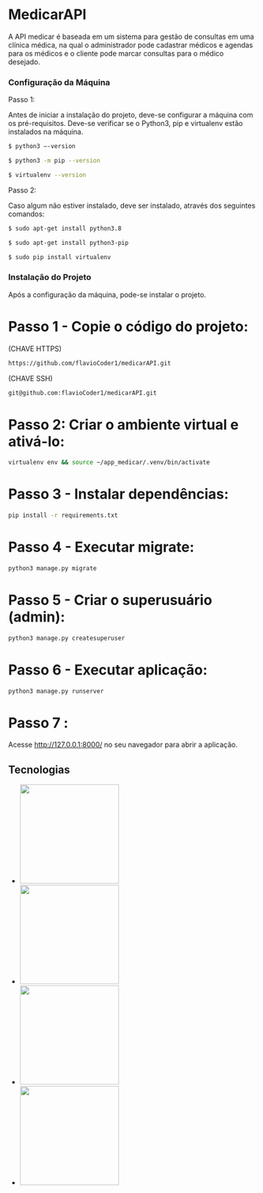 # MedicarAPI

A API medicar é baseada em um sistema para gestão de consultas em uma clínica médica, na qual o administrador pode cadastrar médicos e agendas para os médicos e o cliente pode marcar consultas para o médico desejado.

### Configuração da Máquina

Passo 1:

Antes de iniciar a instalação do projeto, deve-se configurar a máquina com os pré-requisitos. Deve-se verificar se o Python3, pip e virtualenv estão instalados na máquina.

```sh
$ python3 –-version
```

```sh
$ python3 -m pip --version
```

```sh
$ virtualenv --version
```

Passo 2:

Caso algum não estiver instalado, deve ser instalado, através dos seguintes comandos:

```sh
$ sudo apt-get install python3.8
```

```sh
$ sudo apt-get install python3-pip
```

```sh
$ sudo pip install virtualenv
```
### Instalação do Projeto

Após a configuração da máquina, pode-se instalar o projeto.

# Passo 1 - Copie o código do projeto:

(CHAVE HTTPS)
```sh
https://github.com/flavioCoder1/medicarAPI.git
```

(CHAVE SSH) 
```sh
git@github.com:flavioCoder1/medicarAPI.git
```

# Passo 2: Criar o ambiente virtual e ativá-lo:

```sh
virtualenv env && source ~/app_medicar/.venv/bin/activate
```

# Passo 3 - Instalar dependências:

```sh
pip install -r requirements.txt
```

# Passo 4 - Executar migrate:

```sh
python3 manage.py migrate
```

# Passo 5 - Criar o superusuário (admin):

```sh
python3 manage.py createsuperuser
```

# Passo 6 - Executar aplicação:

```sh
python3 manage.py runserver
```

# Passo 7 :

Acesse http://127.0.0.1:8000/ no seu navegador para abrir a aplicação.

## Tecnologias

- <img src="https://camo.githubusercontent.com/e34e1fd8b88a76ad738eff256a773aa6c69b412c/68747470733a2f2f7777772e646a616e676f70726f6a6563742e636f6d2f732f696d672f6c6f676f732f646a616e676f2d6c6f676f2d6e656761746976652e706e67" width="200">
- <img src="https://www.django-rest-framework.org/img/logo.png" width="200">
- <img src="https://www.python.org/static/community_logos/python-logo.png" width="200">
- <img src="https://www.docker.com/wp-content/uploads/2022/03/horizontal-logo-monochromatic-white.png" width="200">
